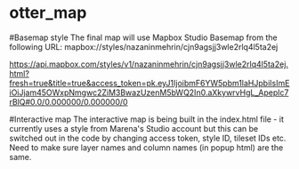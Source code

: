 # otter_map

#Basemap style
The final map will use Mapbox Studio Basemap from the following URL:
mapbox://styles/nazaninmehrin/cjn9agsjj3wle2rlq4l5ta2ej


https://api.mapbox.com/styles/v1/nazaninmehrin/cjn9agsjj3wle2rlq4l5ta2ej.html?fresh=true&title=true&access_token=pk.eyJ1IjoibmF6YW5pbm1laHJpbiIsImEiOiJjam45OWxpNmgwc2ZiM3BwazUzenM5bWQ2In0.aXkywrvHgL_Apeplc7rBlQ#0.0/0.000000/0.000000/0

#Interactive map
The interactive map is being built in the index.html file - it currently uses a style from Marena's Studio account but this can be switched out in the code by changing access token, style ID, tileset IDs etc. Need to make sure layer names and column names (in popup html) are the same.
